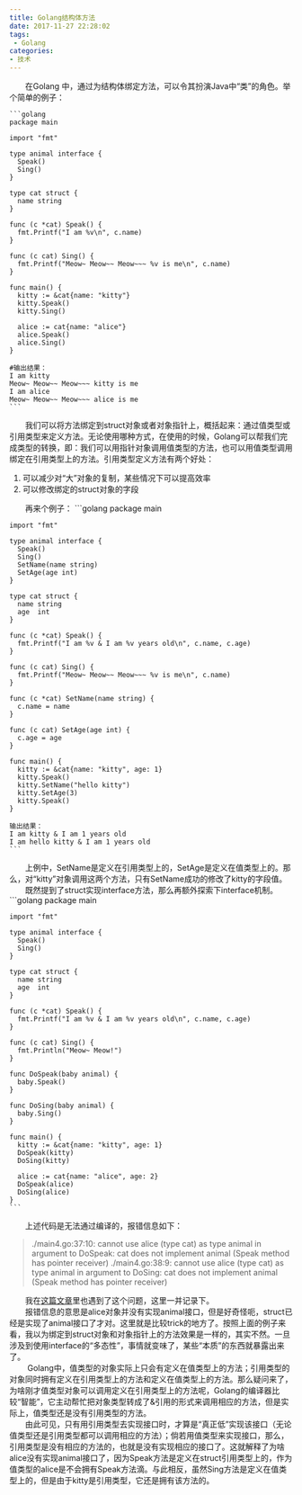 ```yaml
---
title: Golang结构体方法
date: 2017-11-27 22:28:02
tags:
 - Golang
categories:
- 技术
---
```

&emsp;&emsp;在Golang 中，通过为结构体绑定方法，可以令其扮演Java中“类”的角色。举个简单的例子：  
<!-- more -->
  
	```golang
	package main
	
	import "fmt"
	
	type animal interface {
	  Speak()
	  Sing()
	}
	
	type cat struct {
	  name string
	}
	
	func (c *cat) Speak() {
	  fmt.Printf("I am %v\n", c.name)
	}
	
	func (c cat) Sing() {
	  fmt.Printf("Meow~ Meow~~ Meow~~~ %v is me\n", c.name)
	}
	
	func main() {
	  kitty := &cat{name: "kitty"}
	  kitty.Speak()
	  kitty.Sing()
	
	  alice := cat{name: "alice"}
	  alice.Speak()
	  alice.Sing()
	}
	
	#输出结果：
	I am kitty
	Meow~ Meow~~ Meow~~~ kitty is me
	I am alice
	Meow~ Meow~~ Meow~~~ alice is me
	```
&emsp;&emsp;我们可以将方法绑定到struct对象或者对象指针上，概括起来：通过值类型或引用类型来定义方法。无论使用哪种方式，在使用的时候，Golang可以帮我们完成类型的转换，即：我们可以用指针对象调用值类型的方法，也可以用值类型调用绑定在引用类型上的方法。引用类型定义方法有两个好处：
1. 可以减少对“大”对象的复制，某些情况下可以提高效率
2. 可以修改绑定的struct对象的字段  

&emsp;&emsp;再来个例子：
	 ```golang
	package main
	
	import "fmt"
	
	type animal interface {
	  Speak()
	  Sing()
	  SetName(name string)
	  SetAge(age int)
	}
	
	type cat struct {
	  name string
	  age  int
	}
	
	func (c *cat) Speak() {
	  fmt.Printf("I am %v & I am %v years old\n", c.name, c.age)
	}
	
	func (c cat) Sing() {
	  fmt.Printf("Meow~ Meow~~ Meow~~~ %v is me\n", c.name)
	}
	
	func (c *cat) SetName(name string) {
	  c.name = name
	}
	
	func (c cat) SetAge(age int) {
	  c.age = age
	}
	
	func main() {
	  kitty := &cat{name: "kitty", age: 1}
	  kitty.Speak()
	  kitty.SetName("hello kitty")
	  kitty.SetAge(3)
	  kitty.Speak()
	}
	
	输出结果：
	I am kitty & I am 1 years old
	I am hello kitty & I am 1 years old
	```
&emsp;&emsp;上例中，SetName是定义在引用类型上的，SetAge是定义在值类型上的。那么，对“kitty”对象调用这两个方法，只有SetName成功的修改了kitty的字段值。  
&emsp;&emsp;既然提到了struct实现interface方法，那么再额外探索下interface机制。
	```golang
	package main
	
	import "fmt"
	
	type animal interface {
	  Speak()
	  Sing()
	}
	
	type cat struct {
	  name string
	  age  int
	}
	
	func (c *cat) Speak() {
	  fmt.Printf("I am %v & I am %v years old\n", c.name, c.age)
	}
	
	func (c cat) Sing() {
	  fmt.Println("Meow~ Meow!")
	}
	
	func DoSpeak(baby animal) {
	  baby.Speak()
	}
	
	func DoSing(baby animal) {
	  baby.Sing()
	}
	
	func main() {
	  kitty := &cat{name: "kitty", age: 1}
	  DoSpeak(kitty)
	  DoSing(kitty)
	
	  alice := cat{name: "alice", age: 2}
	  DoSpeak(alice)
	  DoSing(alice)
	}
	```
&emsp;&emsp;上述代码是无法通过编译的，报错信息如下：    

> ./main4.go:37:10: cannot use alice (type cat) as type animal in argument to DoSpeak: cat does not implement animal (Speak method has pointer receiver)
> ./main4.go:38:9: cannot use alice (type cat) as type animal in argument to DoSing: cat does not implement animal (Speak method has pointer receiver)  

&emsp;&emsp;我在[这篇文章][1]里也遇到了这个问题，这里一并记录下。  
&emsp;&emsp;报错信息的意思是alice对象并没有实现animal接口，但是好奇怪呃，struct已经是实现了animal接口了才对。这里就是比较trick的地方了。按照上面的例子来看，我以为绑定到struct对象和对象指针上的方法效果是一样的，其实不然。一旦涉及到使用interface的“多态性”，事情就变味了，某些“本质”的东西就暴露出来了。  
&emsp;&emsp; Golang中，值类型的对象实际上只会有定义在值类型上的方法；引用类型的对象同时拥有定义在引用类型上的方法和定义在值类型上的方法。那么疑问来了，为啥刚才值类型对象可以调用定义在引用类型上的方法呢，Golang的编译器比较“智能”，它主动帮忙把对象类型转成了&引用的形式来调用相应的方法，但是实际上，值类型还是没有引用类型的方法。  
&emsp;&emsp;由此可见，只有用引用类型去实现接口时，才算是“真正低”实现该接口（无论值类型还是引用类型都可以调用相应的方法）；倘若用值类型来实现接口，那么，引用类型是没有相应的方法的，也就是没有实现相应的接口了。这就解释了为啥alice没有实现animal接口了，因为Speak方法是定义在struct引用类型上的，作为值类型的alice是不会拥有Speak方法滴。与此相反，虽然Sing方法是定义在值类型上的，但是由于kitty是引用类型，它还是拥有该方法的。  

[1]:	http://xuyangyang.xyz/2017/11/16/Golang%E2%80%9C%E7%BB%A7%E6%89%BF%E2%80%9D/